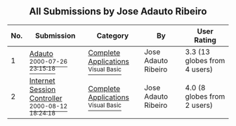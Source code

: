 ﻿<div align="center">

## All Submissions by Jose Adauto Ribeiro

</div>

No.  | Submission | Category | By   | User Rating
---- | ---------- | -------- | ---- | -----------
1 | [Adauto<br /><sup>2000-07-26 23:15:18</sup>](https://github.com/Planet-Source-Code/jose-adauto-ribeiro-adauto__1-10375) | [Complete Applications<br /><sup>Visual Basic</sup>](../ByCategory/complete-applications__1-27.md) | Jose Adauto Ribeiro | 3.3 (13 globes from 4 users)
2 | [Internet Session Controller<br /><sup>2000-08-12 18:24:18</sup>](https://github.com/Planet-Source-Code/jose-adauto-ribeiro-internet-session-controller__1-10640) | [Complete Applications<br /><sup>Visual Basic</sup>](../ByCategory/complete-applications__1-27.md) | Jose Adauto Ribeiro | 4.0 (8 globes from 2 users)
